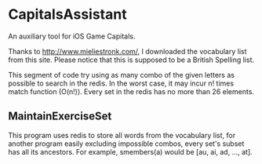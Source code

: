 # CapitalsAssistant
An auxiliary tool for iOS Game Capitals.


Thanks to http://www.mieliestronk.com/, I downloaded the vocabulary list from this site. Please notice that this is supposed to be a British Spelling list.


This segment of code try using as many combo of the given letters as possible to search in the redis. In the worst case, it may incur n! times match function (O(n!)). Every set in the redis has no more than 26 elements.

## MaintainExerciseSet
This program uses redis to store all words from the vocabulary list, for another program easily excluding impossible combos, every set's subset has all its ancestors. For example, smembers(a) would be [au, ai, ad, ..., at].
